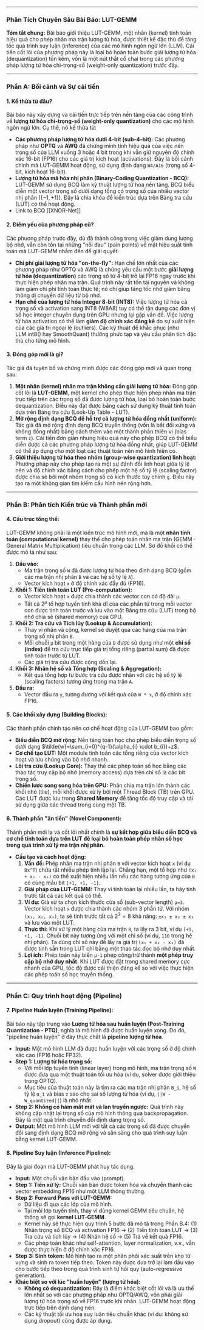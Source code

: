 
***

### **Phân Tích Chuyên Sâu Bài Báo: LUT-GEMM**

**Tóm tắt chung:** Bài báo giới thiệu LUT-GEMM, một nhân (kernel) tính toán hiệu quả cho phép nhân ma trận lượng tử hóa, được thiết kế đặc thù để tăng tốc quá trình suy luận (inference) của các mô hình ngôn ngữ lớn (LLM). Cải tiến cốt lõi của phương pháp này là loại bỏ hoàn toàn bước giải lượng tử hóa (dequantization) tốn kém, vốn là một nút thắt cổ chai trong các phương pháp lượng tử hóa chỉ-trọng-số (weight-only quantization) trước đây.

---

### **Phần A: Bối cảnh và Sự cải tiến**

#### **1. Kế thừa từ đâu?**

Bài báo này xây dựng và cải tiến trực tiếp trên nền tảng của các công trình về **lượng tử hóa chỉ-trọng-số (weight-only quantization)** cho các mô hình ngôn ngữ lớn. Cụ thể, nó kế thừa từ:

* **Các phương pháp lượng tử hóa dưới 4-bit (sub-4-bit):** Các phương pháp như **OPTQ** và **AWQ** đã chứng minh tính hiệu quả của việc nén trọng số của LLM xuống 3 hoặc 4 bit trong khi vẫn giữ nguyên độ chính xác 16-bit (FP16) cho các giá trị kích hoạt (activations). Đây là bối cảnh chính mà LUT-GEMM hoạt động, sử dụng định dạng `W4/A16` (trọng số 4-bit, kích hoạt 16-bit).
* **Lượng tử hóa mã hóa nhị phân (Binary-Coding Quantization - BCQ):** LUT-GEMM sử dụng BCQ làm kỹ thuật lượng tử hóa nền tảng. BCQ biểu diễn một vector trọng số dưới dạng tổng có trọng số của nhiều vector nhị phân ($\{-1, +1\}$). Đây là chìa khóa để kiến trúc dựa trên Bảng tra cứu (LUT) có thể hoạt động.
* Link to BCQ [[XNOR-Net]]

#### **2. Điểm yếu của phương pháp cũ?**

Các phương pháp trước đây, dù đã thành công trong việc giảm dung lượng bộ nhớ, vẫn còn tồn tại những "nỗi đau" (pain points) về mặt hiệu suất tính toán mà LUT-GEMM nhắm đến để giải quyết:

* **Chi phí giải lượng tử hóa "on-the-fly":** Hạn chế lớn nhất của các phương pháp như OPTQ và AWQ là chúng yêu cầu một bước **giải lượng tử hóa (dequantization)** các trọng số từ 4-bit trở lại FP16 ngay trước khi thực hiện phép nhân ma trận. Quá trình này rất tốn tài nguyên và không làm giảm chi phí tính toán thực tế; nó chỉ giúp tăng tốc nhờ giảm băng thông di chuyển dữ liệu từ bộ nhớ.
* **Hạn chế của lượng tử hóa Integer 8-bit (INT8):** Việc lượng tử hóa cả trọng số và activation sang INT8 (W8A8) tuy có thể tận dụng các đơn vị số học integer chuyên dụng trên GPU nhưng lại gặp vấn đề. Việc lượng tử hóa activation có thể làm **giảm độ chính xác đáng kể** do sự xuất hiện của các giá trị ngoại lệ (outliers). Các kỹ thuật để khắc phục (như LLM.int8() hay SmoothQuant) thường phức tạp và yêu cầu phân tích đặc thù cho từng mô hình.

#### **3. Đóng góp mới là gì?**

Tác giả đã tuyên bố và chứng minh được các đóng góp mới và quan trọng sau:

1.  **Một nhân (kernel) nhân ma trận không cần giải lượng tử hóa:** Đóng góp cốt lõi là **LUT-GEMM**, một kernel cho phép thực hiện phép nhân ma trận trực tiếp trên các trọng số đã được lượng tử hóa, loại bỏ hoàn toàn bước dequantization. Điều này đạt được bằng cách sử dụng kỹ thuật tính toán dựa trên Bảng tra cứu (Look-Up Table - LUT).
2.  **Mở rộng định dạng BCQ để hỗ trợ cả lượng tử hóa đồng nhất (uniform):** Tác giả đã mở rộng định dạng BCQ truyền thống (vốn là bất đối xứng và không đồng nhất) bằng cách thêm vào một thành phần thiên vị (bias term `z`). Cải tiến đơn giản nhưng hiệu quả này cho phép BCQ có thể biểu diễn được cả các phương pháp lượng tử hóa đồng nhất, giúp LUT-GEMM có thể áp dụng cho một loạt các thuật toán nén mô hình hiện có.
3.  **Giới thiệu lượng tử hóa theo nhóm (group-wise quantization) linh hoạt:** Phương pháp này cho phép tạo ra một sự đánh đổi linh hoạt giữa tỷ lệ nén và độ chính xác bằng cách cho phép một hệ số tỷ lệ (scaling factor) được chia sẻ bởi một nhóm trọng số có kích thước tùy chỉnh `g`. Điều này tạo ra một không gian tìm kiếm cấu hình nén rộng hơn.

---

### **Phần B: Phân tích Kiến trúc và Thành phần mới**

#### **4. Cấu trúc tổng thể:**

LUT-GEMM không phải là một kiến trúc mô hình mới, mà là một **nhân tính toán (computational kernel)** thay thế cho phép toán nhân ma trận (GEMM - General Matrix Multiplication) tiêu chuẩn trong các LLM. Sơ đồ khối có thể được mô tả như sau:

1.  **Đầu vào:**
    * Ma trận trọng số `W` đã được lượng tử hóa theo định dạng BCQ (gồm các ma trận nhị phân `B` và các hệ số tỷ lệ `A`).
    * Vector kích hoạt `x` ở độ chính xác đầy đủ (FP16).
2.  **Khối 1: Tiền tính toán LUT (Pre-computation):**
    * Vector kích hoạt `x` được chia thành các vector con có độ dài `μ`.
    * Tất cả $2^\mu$ tổ hợp tuyến tính khả dĩ của các phần tử trong mỗi vector con được tính toán trước và lưu vào một Bảng tra cứu (LUT) trong bộ nhớ chia sẻ (shared memory) của GPU.
3.  **Khối 2: Tra cứu và Tích lũy (Lookup & Accumulation):**
    * Thay vì nhân và cộng, kernel sẽ duyệt qua các hàng của ma trận trọng số nhị phân `B`.
    * Mỗi chuỗi `μ` bit trong một hàng của `B` được sử dụng như một **chỉ số (index)** để tra cứu trực tiếp giá trị tổng riêng (partial sum) đã được tính toán trước từ LUT.
    * Các giá trị tra cứu được cộng dồn lại.
4.  **Khối 3: Nhân hệ số và Tổng hợp (Scaling & Aggregation):**
    * Kết quả tổng hợp từ bước tra cứu được nhân với các hệ số tỷ lệ (scaling factors) tương ứng trong ma trận `A`.
5.  **Đầu ra:**
    * Vector đầu ra `y`, tương đương với kết quả của `W * x`, ở độ chính xác FP16.

#### **5. Các khối xây dựng (Building Blocks):**

Các thành phần chính tạo nên cơ chế hoạt động của LUT-GEMM bao gồm:

* **Biểu diễn BCQ mở rộng:** Nền tảng toán học cho phép biểu diễn trọng số dưới dạng $\tilde{w}=\sum_{i=0}^{q-1}(\alpha_{i} \cdot b_{i})+z$.
* **Cơ chế tạo LUT:** Một module tính toán các tổng riêng của vector kích hoạt và lưu chúng vào bộ nhớ nhanh.
* **Lõi tra cứu (Lookup Core):** Thay thế các phép toán số học bằng các thao tác truy cập bộ nhớ (memory access) dựa trên chỉ số là các bit trọng số.
* **Chiến lược song song hóa trên GPU:** Phân chia ma trận lớn thành các khối nhỏ (tile), mỗi khối được xử lý bởi một Thread Block (TB) trên GPU. Các LUT được lưu trong **Shared Memory** để tăng tốc độ truy cập và tái sử dụng giữa các thread trong cùng một TB.

#### **6. Thành phần "ăn tiền" (Novel Component):**

Thành phần mới lạ và cốt lõi nhất chính là **sự kết hợp giữa biểu diễn BCQ và cơ chế tính toán dựa trên LUT để loại bỏ hoàn toàn phép nhân số học trong quá trình xử lý ma trận nhị phân.**

* **Cấu tạo và cách hoạt động:**
    1.  **Vấn đề:** Phép nhân ma trận nhị phân `B` với vector kích hoạt `x` (ví dụ `Bx^T`) chứa rất nhiều phép tính lặp lại. Chẳng hạn, một tổ hợp như `(x₁ + x₂ - x₃)` có thể xuất hiện nhiều lần nếu các hàng tương ứng của `B` có cùng mẫu bit `[+1, +1, -1]`.
    2.  **Giải pháp của LUT-GEMM:** Thay vì tính toán lại nhiều lần, ta hãy tính trước tất cả các kết quả có thể.
    3.  **Ví dụ:** Giả sử ta chọn kích thước cửa sổ (sub-vector length) `μ=3`. Vector kích hoạt `x` được chia thành các nhóm 3 phần tử. Với nhóm `(x₁, x₂, x₃)`, ta sẽ tính trước tất cả $2^3=8$ khả năng: `±x₁ ± x₂ ± x₃` và lưu vào một LUT.
    4.  **Thực thi:** Khi xử lý một hàng của ma trận `B`, ta lấy ra 3 bit, ví dụ `[+1, +1, -1]`. Chuỗi bit này tương ứng với một chỉ số (ví dụ, `110` trong hệ nhị phân). Ta dùng chỉ số này để lấy ra giá trị `(x₁ + x₂ - x₃)` đã được tính sẵn trong LUT chỉ bằng một thao tác đọc bộ nhớ duy nhất.
    5.  **Lợi ích:** Phép toán này biến `μ-1` phép cộng/trừ thành **một phép truy cập bộ nhớ duy nhất**. Khi LUT được đặt trong shared memory cực nhanh của GPU, tốc độ được cải thiện đáng kể so với việc thực hiện các phép toán số học truyền thống.

---

### **Phần C: Quy trình hoạt động (Pipeline)**

#### **7. Pipeline Huấn luyện (Training Pipeline):**

Bài báo này tập trung vào **Lượng tử hóa sau huấn luyện (Post-Training Quantization - PTQ)**, nghĩa là mô hình đã được huấn luyện xong. Do đó, "pipeline huấn luyện" ở đây thực chất là **pipeline lượng tử hóa**.

* **Input:** Một mô hình LLM đã được huấn luyện với các trọng số ở độ chính xác cao (FP16 hoặc FP32).
* **Step 1: Lượng tử hóa trọng số:**
    * Với mỗi lớp tuyến tính (linear layer) trong mô hình, ma trận trọng số `W` được đưa qua một thuật toán tối ưu hóa (ví dụ, solver được giới thiệu trong OPTQ).
    * Mục tiêu của thuật toán này là tìm ra các ma trận nhị phân `B_i`, hệ số tỷ lệ `α_i` và bias `z` sao cho sai số lượng tử hóa (ví dụ, `||W - W_quantized||`) là nhỏ nhất.
* **Step 2: Không có hàm mất mát và lan truyền ngược:** Quá trình này không cập nhật lại trọng số của mô hình thông qua backpropagation. Đây là một quá trình chuyển đổi định dạng trọng số.
* **Output:** Một mô hình LLM mới với tất cả các trọng số đã được chuyển đổi sang định dạng BCQ mở rộng và sẵn sàng cho quá trình suy luận bằng kernel LUT-GEMM.

#### **8. Pipeline Suy luận (Inference Pipeline):**

Đây là giai đoạn mà LUT-GEMM phát huy tác dụng.

* **Input:** Một chuỗi văn bản đầu vào (prompt).
* **Step 1: Tiền xử lý:** Chuỗi văn bản được token hóa và chuyển thành các vector embedding FP16 như một LLM thông thường.
* **Step 2: Forward Pass với LUT-GEMM:**
    * Dữ liệu đi qua các lớp của mô hình.
    * Tại mỗi lớp tuyến tính, thay vì dùng kernel GEMM tiêu chuẩn, hệ thống sẽ gọi **kernel LUT-GEMM**.
    * Kernel này sẽ thực hiện quy trình 5 bước đã mô tả trong Phần B.4: (1) Nhận trọng số BCQ và activation FP16 -> (2) Tiền tính toán LUT -> (3) Tra cứu và tích lũy -> (4) Nhân hệ số -> (5) Trả về kết quả FP16.
    * Các phép toán khác như self-attention, layer normalization, v.v., vẫn được thực hiện ở độ chính xác FP16.
* **Step 3: Sinh token:** Mô hình tạo ra một phân phối xác suất trên kho từ vựng và sinh ra token tiếp theo. Token này được đưa trở lại làm đầu vào cho bước tiếp theo trong quá trình sinh tự hồi quy (auto-regressive generation).
* **Khác biệt so với lúc "huấn luyện" (lượng tử hóa):**
    * **Không có dequantization:** Đây là điểm khác biệt cốt lõi và là ưu thế lớn nhất so với các phương pháp như OPTQ/AWQ, vốn phải giải lượng tử hóa trọng số về FP16 trước khi nhân. LUT-GEMM hoạt động trực tiếp trên định dạng nén.
    * Các kỹ thuật tối ưu hóa suy luận tiêu chuẩn khác (ví dụ: không sử dụng dropout) cũng được áp dụng.